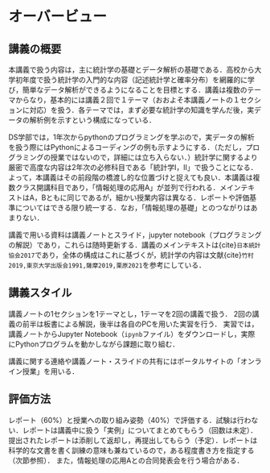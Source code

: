 # オーバービュー

## 講義の概要　

本講義で扱う内容は，主に統計学の基礎とデータ解析の基礎である．高校から大学初年度で扱う統計学の入門的な内容（記述統計学と確率分布）を網羅的に学び，簡単なデータ解析ができるようになることを目標とする．講義は複数のテーマからなり，基本的には講義２回で１テーマ（おおよそ本講義ノートの１セクションに対応）を扱う．各テーマでは，まず必要な統計学の知識を学んだ後，実データの解析例を示すという構成になっている．

DS学部では，1年次からpythonのプログラミングを学ぶので，実データの解析を扱う際にはPythonによるコーディングの例も示すようにする．（ただし，プログラミングの授業ではないので，詳細には立ち入らない．）統計学に関するより厳密で高度な内容は2年次の必修科目である「統計学I，II」で扱うことになる．よって，本講義はその前段階の橋渡し的な位置づけと捉えても良い．本講義は複数クラス開講科目であり，「情報処理の応用A」が並列で行われる．メインテキストはA，Bともに同じであるが，細かい授業内容は異なる．レポートや評価基準についてはできる限り統一する．なお，「情報処理の基礎」とのつながりはあまりない．

講義で用いる資料は講義ノートとスライド，jupyter notebook（プログラミングの解説）であり，これらは随時更新する．講義のメインテキストは{cite}`日本統計協会2017`であり，全体の構成はこれに基づくが，統計学の内容は文献{cite}`竹村2019,東京大学出版会1991,薩摩2019,栗原2021`を参考にしている．

## 講義スタイル

講義ノートの1セクションを1テーマとし，1テーマを2回の講義で扱う．
2回の講義の前半は板書による解説，後半は各自のPCを用いた実習を行う．
実習では，講義ノートからJupyter Notebook（`ipynb`ファイル）をダウンロードし，実際にPythonプログラムを動かしながら課題に取り組む．

講義に関する連絡や講義ノート・スライドの共有にはポータルサイトの「オンライン授業」を用いる．

## 評価方法

レポート（60%）と授業への取り組み姿勢（40%）で評価する．試験は行わない．レポートは講義中に扱う「実例」についてまとめてもらう（回数は未定）．提出されたレポートは添削して返却し，再提出してもらう（予定）．レポートは科学的な文書を書く訓練の意味も兼ねているので，ある程度書き方を指定する（次節参照）．
また，情報処理の応用Aとの合同発表会を行う場合がある．
